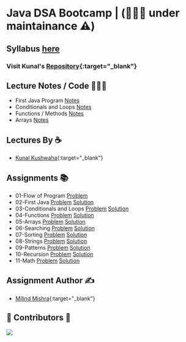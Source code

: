 # Java DSA Bootcamp | (👷🏻‍♂️ under maintainance ⚠️)

## Syllabus [here](syllabus.md)

### Visit Kunal's [Repository](https://github.com/kunal-kushwaha/DSA-Bootcamp-Java){:target="_blank"}

## Lecture Notes / Code 👨🏻‍💻

- First Java Program [Notes](lectures/first-java-program.md)
- Conditionals and Loops [Notes](lectures/conditionals-loops.md)
- Functions / Methods [Notes](lectures/methods.md)
- Arrays [Notes](lectures/arrays.md)

## Lectures By ☕️

- [Kunal Kushwaha](https://github.com/kunal-kushwaha){:target="_blank"}

## Assignments 📚

- 01-Flow of Program [Problem](assignments/01-flow-of-program.md) 
- 02-First Java [Problem](assignments/2-first-java.md) [Solution](solutions/02-first-java.md)
- 03-Conditionals and Loops [Problem](assignments/03-conditionals-loops.md) [Solution](solutions/03-conditionals-loops.md)
- 04-Functions [Problem](assignments/04-functions.md) [Solution](solutions/04-functions.md)
- 05-Arrays [Problem](assignments/05-arrays.md) [Solution](solutions/05-arrays.md)
- 06-Searching [Problem](assignments/06-searching.md) [Solution](solutions/06-searching.md)
- 07-Sorting [Problem](assignments/07-sorting.md) [Solution](solutions/07-sorting.md)
- 08-Strings [Problem](assignments/08-strings.md) [Solution](solutions/08-strings.md)
- 09-Patterns [Problem](assignments/09-patterns.md) [Solution](solutions/09-patterns.md)
- 10-Recursion [Problem](assignments/10-recursion.md) [Solution](solutions/10-recursion.md)
- 11-Math [Problem](assignments/11-math.md) [Solution](solutions/11-math.md)


## Assignment Author  ✍️

- [Milind Mishra](https://milind.bio.link){:target="_blank"}

## 🚨 Contributors 🚨

<a href="https://github.com/thatbeautifuldream/java-dsa-bootcamp/graphs/contributors">
  <img src="https://contrib.rocks/image?repo=thatbeautifuldream/java-dsa-bootcamp" />
</a>
